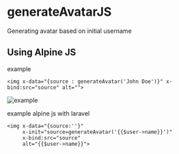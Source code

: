 # generateAvatarJS
Generating avatar based on initial username


## Using Alpine JS

example

```
<img x-data="{source : generateAvatar('John Doe')}" x-bind:src="source" alt="">
```

![example](https://user-images.githubusercontent.com/47022280/196087376-df1ef83b-a4b0-48ed-9acb-1a3e3af53e8b.png)

example alpine js with laravel

```
<img x-data="{source:''}"
     x-init="source=generateAvatar('{{$user->name}}')"
     x-bind:src="source" 
     alt="{{$user->name}}">
```
